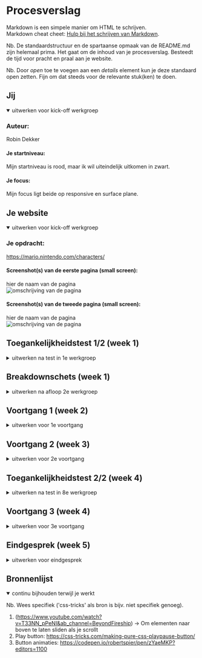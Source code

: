 # Procesverslag
Markdown is een simpele manier om HTML te schrijven.  
Markdown cheat cheet: [Hulp bij het schrijven van Markdown](https://github.com/adam-p/markdown-here/wiki/Markdown-Cheatsheet).

Nb. De standaardstructuur en de spartaanse opmaak van de README.md zijn helemaal prima. Het gaat om de inhoud van je procesverslag. Besteedt de tijd voor pracht en praal aan je website.

Nb. Door *open* toe te voegen aan een *details* element kun je deze standaard open zetten. Fijn om dat steeds voor de relevante stuk(ken) te doen.





## Jij

<details open>
  <summary>uitwerken voor kick-off werkgroep</summary>

  ### Auteur:
  Robin Dekker

  #### Je startniveau:
  Mijn startniveau is rood, maar ik wil uiteindelijk uitkomen in zwart.

  #### Je focus:
  Mijn focus ligt beide op responsive en surface plane.
 
</details>





## Je website

<details open>
  <summary>uitwerken voor kick-off werkgroep</summary>

  ### Je opdracht:
  <a>https://mario.nintendo.com/characters/</a>

  #### Screenshot(s) van de eerste pagina (small screen): 
  hier de naam van de pagina  
  <img src="readme-images/screenshot1.png" width="375px" alt="omschrijving van de pagina">

  #### Screenshot(s) van de tweede pagina (small screen):
  hier de naam van de pagina  
  <img src="readme-images/screenshot2.png" width="375px" alt="omschrijving van de pagina">
 
</details>



## Toegankelijkheidstest 1/2 (week 1)

<details>
  <summary>uitwerken na test in 1e werkgroep</summary>

  ### Bevindingen
  Lijst met je bevindingen die in de test naar voren kwamen:
  - Reduced Motion button
  - Buttons en articles zijn volledig klikbaar gemaakt
  - Duidelijke hovers
  

  #### Screenreader
  De screenreader is in het begin nog lastig om mee te werken. Door ctrl + option + U in te typen, krijg je een overzicht van de landmarks, links en headings op de pagina. Het klikken op een button kan ook nog lastig zijn als je niet weet waar de knoppen zitten. Verder is de webpagina wel goed ontworpen voor een screenreader, op een aantal kleine puntjes na.
  
  - De links zijn duidelijk, maar het zijn er wel veel. 
  - Bij de headings heb je alleen H1 en H2, er ontbreken er nog een paar.
  - De tekst in de articles wordt niet altijd voorgelezen.


  #### Muis en Toetsenbord 
  Je kan goed door de webpagina heen tabben. Er wordt duidelijk weergegeven waar je je bevindt door een gele rand om het element te plaatsen.
  
  - Het contrast met de gele rand is niet altijd even duidelijk.
  - Buttons worden wel duidelijk weergegeven.


  #### Motoriek (shocks, elastiekjes)
  Shocks: persoonlijk vond ik het erg moeilijk om mijn hand te bewegen met de shocks. Ze waren erg krachtig en ook wel pijnlijk. De webpagina is wel toegankelijk, omdat je vooral moet scrollen en lezen en er hoeft nergens getypt te worden. Articles zijn volledig klikbaar dus het is makkelijk om iets aan te klikken als je niet heel nauwkeurig bent. Dit geldt ook met de elastiekjes. De meeste buttons zijn ook groot en daarom makkelijk klikbaar.


  #### Visueel (brillen, contrast, kleurenblind, dark/light). 
  - Er is geen dark/light mode, maar dat is ook niet nodig. 
  - Het contrast van de tekst is goed, want het is meestal wit op een donkere achtergrond.
  - De afbeeldingen en achtergrond zijn vaak kleurrijk, dus dit kan soms moeilijk te zien zijn. Het contrast is hier soms laag.
  - De webpagina kent een duidelijke hiërarchie, dus het is makkelijk om elementen te vinden, ook als je het niet volledig kan zien.
  - De tekstgrootte is duidelijk, kan soms iets groter.

</details>



## Breakdownschets (week 1)

<details>
  <summary>uitwerken na afloop 2e werkgroep</summary>

  ### de hele pagina: 
  <img src="readme-images/breakdownschets" width="375px" alt="breakdown van de hele pagina">

</details>





## Voortgang 1 (week 2)

<details>
  <summary>uitwerken voor 1e voortgang</summary>

  ### Stand van zaken
  Het schrijven van de HTML ging goed. De opbouw van de pagina is duidelijk, vooral na het maken van de breakdownschets. De nav goed krijgen met css is nog lastig, maar na het maken van het huiswerk ging dit al beter. Het is belangrijk om nog een duidelijke structuur aan te brengen door middel van de headings. De afbeeldingen heb ik voor nu nog even achterwege gelaten.
  
  Ik heb ook al een begin gemaakt aan de css van de eerste pagina. Ik ben begonnen met de onderdelen die ik al begreep en dat ging goed. Voor nu staat het menu nog naast elkaar, maar later wil ik hier een hamburger menu van maken.
  
  Daarnaast heb ik het huiswerk elke keer bijgehouden. Ik heb veel geleerd van de opdrachten en kan het ook gelijk toepassen in mijn eigen website. Ik heb ervaren dat het belangrijk is om de opdrachten te blijven doen om het te begrijpen en kan daar ook veel voorbeelden uithalen. Wat ik niet meteen begrijp vraag ik vervolgens in de les en dan is het een stuk duidelijker. Ik moet er wel bij zeggen dat de opdrachten veel tijd kosten, maar de herhaling is goed om het te onthouden.


  ### Agenda voor meeting
  samen met je groepje opstellen

  | Marc     | Aya          | Mats    | Robin        |
  | ---            | ---                | ---          | ---              |
  | HTML en CSS kort laten zien voor feedback  | hoe zijn hier de h'tjes verdeeld (h1, h2, etc.)?            | plan opstellen ivm huiswerk bijhouden    | Kun je grid, flexbox en position door elkaar gebruiken? Of kan het ook anders?    |
  | - | - | - | Is mijn HTML goed uitgewerkt? Of wat mist er nog of kan beter? |

  Algemeen: Hamburger menu, Github (vullen we het goed in, zoals website link)

  ### Verslag van meeting
  hier na afloop snel de uitkomsten van de meeting vastleggen

  - Probeer de css selectoren korter te maken voor het overzicht, alleen uitschrijven als het nodig is.
  - Structuur houden binnen de css, zodat je het later makkelijk terug kan vinden.
  - Alleen divs gebruiken voor styling, niet voor andere dingen!
  
  - Grid, flexbox en position kunnen zeker door elkaar gebruikt worden.
  - HTML ziet er goed uit. Duidelijk verschil tussen sections en articles.
  - Voor Github vragen moet je bij de studentassistent zijn.
  - Hamburger menu wordt in de volgende lessen uitgelegd.

</details>





## Voortgang 2 (week 3)

<details>
  <summary>uitwerken voor 2e voortgang</summary>

  ### Stand van zaken
  Deze week ben ik goed opweg met de css, maar er moet nog wel veel gedaan worden. Ook heb ik de HTML van de tweede pagina af. Alleen weet ik nog niet hoe ik de uitklaptekst wil gaan doen. Het kan met Details/Summary, dat moet ik nog even opzoeken. Het hamburger menu is ook gelukt na het maken van de opdrachten. Deze week heb ik veel tijd besteed aan het maken van de opdrachten en daardoor niet heel veel kunnen doen aan mijn eigen website. Ik heb wel weer veel geleerd dus dat kan ik goed toepassen.


  ### Agenda voor meeting
  samen met je groepje opstellen

  | Marc      | Aya          | Mats    | Robin      |
  | ---            | ---                | ---          | ---              |
  | Alleen code laten zien  | Je kan de content veranderen zoals bijvoorbeeld een hamburgermenu img naar een kruisje door 'content: url()' in je css te zetten. Alleen hoe doe je dat als je geen url hebt maar een svg afbeelding?             | -    | Code laten zien    |
  | Geen specifieke vragen | - | - | Is het haalbaar om responsive en surface plane te doen? |


  ### Verslag van meeting
  - Het is haalbaar om beide te doen, maar begin sowieso eerst met 1. Als je tijd over hebt kun je altijd meer doen.
  - Goed de opdrachten blijven bijhouden om het te begrijpen.
  - Details/summary opzoeken.

</details>





## Toegankelijkheidstest 2/2 (week 4)

<details>
  <summary>uitwerken na test in 8e werkgroep</summary>

  ### Bevindingen
  - Contrast is goed, tekst is groot genoeg dus blijft leesbaar
  - Contrast op de paarse achtergrond is wat minder, maar nog wel leesbaar
  - Reduced motion button en andere buttons kunnen groter en moeten helemaal klikbaar zijn
  - Meer hovers gebruiken voor duidelijkheid
  - Reduced motion werkt wanneer je dit zelf instelt op jouw device.

  #### Screenreader
  De screenreader werkt goed en kan goed navigeren door de webpagina. 
  - Elke afbeelding heeft een alt-tekst.
  - Alle links zijn duidelijk en komen voor in het overzicht.
  - De headings zijn compleet.
  
  <img src="readme-images/links.png" width="375px" alt="klein scherm">
  <img src="readme-images/headings.png" width="375px" alt="klein scherm">


  #### Muis en Toetsenbord 
  Je kan goed door de webpagina heen tabben. Er wordt duidelijk weergegeven waar je je bevindt door een gele rand om het element te plaatsen.


  #### Motoriek (shocks, elastiekjes)
  De webpagina is en was al toegankelijk, omdat je vooral moet scrollen en lezen en er hoeft nergens getypt te worden. Articles zijn volledig klikbaar dus het is makkelijk om iets aan te klikken als je niet heel nauwkeurig bent. Dit geldt ook met de elastiekjes. De links en buttons zijn ook groot en volledig klikbaar, wat het makkelijker maakt.


  #### Visueel (brillen, contrast, kleurenblind, dark/light). 
  - Met blurred vision zijn de afbeeldingen nog herkenbaar en zijn H1 en H2 nogsteeds leesbaar. Andere tekst helaas niet.
  - De tekst heeft een hoog contrast en is in alle gevallen nog steeds leesbaar.
  - Er is geen dark/light mode, aangezien het een kleurrijk ontwerp is.

</details>





## Voortgang 3 (week 4)

<details>
  <summary>uitwerken voor 3e voortgang</summary>

  ### Stand van zaken
  Deze week heb ik veel vooruitgang geboekt en ben ik al bijna klaar. Ik loop iets achter met de opdrachten maar de onderdelen die belangrijk zijn voor mijn eigen website heb ik wel gemaakt en die kan ik ook goed gebruiken. De css voor beide pagina's is bijna af en ik heb ook JS toegevoegd. Ik moet alleen nog op een paar plekken de responsiveness verder uitwerken, maar ik weet hoe het werkt dus ik ben goed opweg. Wanneer dit klaar is, wil ik nog extra animaties toevoegen en ervoor zorgen dat onderdelen omhoog sliden wanneer je scrollt door de website. Daarnaast kijk ik deze week nog extra naar de buttons en de accessibility van de website.


  ### Agenda voor meeting
  samen met je groepje opstellen

  | Marc      | Mats          | Aya (ziek)    | Robin        |
  | ---            | ---                | ---          | ---              |
  | Code bekijken  | Code bekijken             |-    | mag ik een class gebruiken om een h1 visually hidden te maken?    |
  | Heeft mijn website voldoende variatie? | Is het gebruik van divs correct? | nog een punt | responsiveness op mijn 2e pagina werkt niet helemaal |
  | Mag ik var gebruiken als container rondom tags die wel syntax hebben?          | ...                | ...          |  is er genoeg variatie voor het surface deel of moet ik nog meer toevoegen              |
  | ---            | ---                | ---          | waarom ik maar op 1 button kan klikken en de andere buttons dan niet werken terwijl ze hetzelfde doen             |



  
  ### Verslag van meeting

  - Uitgebreidere JS toevoegen om alle buttons klikbaar te maken, met hulp van de docent
  - Tips om de responsiveness compleet te maken
  - Classes gebruiken mag wanneer het echt nodig is.
  - Er is niet een bepaald aantal elementen dat je nodig hebt voor de surface plane, de docent bepaald of het voldoende is, maar dat zie je ook wel.

</details>





## Eindgesprek (week 5)

<details>
  <summary>uitwerken voor eindgesprek</summary>

  ### Je uitkomst - karakteristiek screenshots:
  
  <img src="readme-images/ss1" width="375px" alt="klein scherm">
  <img src="readme-images/ss2" width="375px" alt="middel scherm">
  <img src="readme-images/ss3" width="375px" alt="groot scherm">
  <img src="readme-images/ss4" width="375px" alt="tweede pagina">
  


  ### Dit ging goed/Heb ik geleerd: 
  Waar ik het meest trots op ben, is dat ik heb geleerd hoe ik een menu kan laten in en uitklappen en dat het ook goed werkt. Daarnaast is het menu ook nog responsive. Dat is ook iets waar ik veel tijd in gestoken heb en dat ik nu goed kan.
  
  <img src="readme-images/ss5" width="375px" alt="menu">
  
  Daarnaast heb ik ook geleerd om elementen goed te positioneren, door middel van flexbox, grid en position te gebruiken. Ik beschik nu over veel meer vaardigheden om dit goed te doen en ik begrijp het ook. Na het maken van de opdrachten is flexbox en vooral grid veel duidelijker geworden en kan ik het nu meteen toepassen zonder voorbeeld.
  
  <img src="readme-images/grid" width="375px" alt="menu">
  
  Ook kan ik nu buttons klikbaar maken met een paar simpele regels css + JS.
  
  <img src="readme-images/goed1" width="375px" alt="menu">
  <img src="readme-images/goed2 width="375px" alt="menu">
  


  ### Dit was lastig/Is niet gelukt:
  De meeste dingen gingen goed, maar er zijn twee dingen niet gelukt. Ten eerste is het de reduced motion button werkend maken. Reduced motion werkt wel wanneer je dit zelf instelt bij de instellingen van je device, maar er gebeurt niks wanneer je op de button klikt. Ik weet ook niet zo goed hoe ik dit wel werkend moet maken. Het leek me erg lastig dus voor nu heb ik het gelaten.
  
  <img src="readme-images/ng1" width="375px" alt="reduced motion button werken & rode streep bij menu">
  
  Op de echte webpagina van Mario veranderen de plaatjes vanzelf na bepaalde tijd. Ik weet wel ongeveer hoe ik dit zou moeten doen met JS, maar dat is veel werk en hoort niet echt bij de opdracht van dit vak. Als ik meer tijd had zou ik dit wel nog verder willen uitwerken. Daar hoort ook bij dat je op de buttons kan klikken om handmatig de plaatjes te veranderen, dat werkt bij mij ook niet.
  <img src="readme-images/ng2" width="375px" alt="veranderende plaatjes">
</details>





## Bronnenlijst

<details open>
  <summary>continu bijhouden terwijl je werkt</summary>

  Nb. Wees specifiek ('css-tricks' als bron is bijv. niet specifiek genoeg).

  1. (https://www.youtube.com/watch?v=T33NN_pPeNI&ab_channel=BeyondFireship) -> Om elementen naar boven te laten sliden als je scrollt
  2. Play button: https://css-tricks.com/making-pure-css-playpause-button/
  3. Button animaties: https://codepen.io/robertspier/pen/zYaeMKP?editors=1100

</details>
